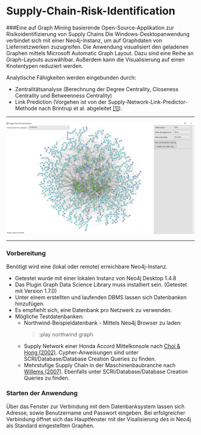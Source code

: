 # Supply-Chain-Risk-Identification
###Eine auf Graph Mining basierende Open-Source-Applikation zur Risikoidentifizierung von Supply Chains
Die Windows-Desktopanwendung verbindet sich mit einer Neo4j-Instanz, um auf Graphdaten von Liefernetzwerken zuzugreifen.
Die Anwendung visualisiert den geladenen Graphen mittels Microsoft Automatic Graph Layout.
Dazu sind eine Reihe an Graph-Layouts auswählbar. Außerdem kann die Visualisierung auf einen Knotentypen reduziert werden.

Analytische Fähigkeiten werden eingebunden durch:
* Zentralitätsanalyse (Berechnung der Degree Centrality, Closeness Centrality und Betweenness Centrality)
* Link Prediction (Vorgehen ist von der Supply-Network-Link-Predictor-Methode nach Brintrup et al. abgeleitet [[1]](https://www.ifm.eng.cam.ac.uk/research/manufacturing-analytics/current-projects/supply-chain-link-prediction/)).
---
![Visualisierung der Northwind-Beispieldatenbank](./figures/screenshot-MainWindow.png)
___
### Vorbereitung
Benötigt wird eine (lokal oder remote) erreichbare Neo4j-Instanz.
* Getestet wurde mit einer lokalen Instanz von Neo4j Desktop 1.4.8
* Das Plugin Graph Data Science Library muss installiert sein. (Getestet mit Version 1.7.0)
* Unter einem erstellten und laufenden DBMS lassen sich Datenbanken hinzufügen.
* Es empfiehlt sich, eine Datenbank pro Netzwerk zu verwenden.
* Mögliche Testdatenbanken:
  * Northwind-Beispieldatenbank - Mittels Neo4j Browser zu laden:
    >:play northwind graph
  * Supply Network einer Honda Accord Mittelkonsole nach [Choi & Hong (2002)](https://asu.pure.elsevier.com/en/publications/unveiling-the-structure-of-supply-networks-case-studies-in-honda-). Cypher-Anweisungen sind unter SCRI/Database/Database Creation Queries zu finden.
  * Mehrstufige Supply Chain in der Maschinenbaubranche nach [Willems (2007)](http://citeseerx.ist.psu.edu/viewdoc/download?doi=10.1.1.670.481&rep=rep1&type=pdf). Ebenfalls unter SCRI/Database/Database Creation Queries zu finden.
### Starten der Anwendung
Über das Fenster zur Verbindung mit dem Datenbanksystem lassen sich Adresse, sowie Benutzername und Passwort eingeben.
Bei erfolgreicher Verbindung öffnet sich das Hauptfenster mit der Visalisierung des in Neo4j als Standard eingestellten Graphen.
